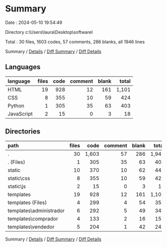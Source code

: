 # Summary

Date : 2024-05-10 19:54:49

Directory c:\\Users\\laura\\Desktop\\softwareI

Total : 30 files,  1603 codes, 57 comments, 286 blanks, all 1946 lines

Summary / [Details](details.md) / [Diff Summary](diff.md) / [Diff Details](diff-details.md)

## Languages
| language | files | code | comment | blank | total |
| :--- | ---: | ---: | ---: | ---: | ---: |
| HTML | 19 | 928 | 12 | 161 | 1,101 |
| CSS | 8 | 355 | 10 | 59 | 424 |
| Python | 1 | 305 | 35 | 63 | 403 |
| JavaScript | 2 | 15 | 0 | 3 | 18 |

## Directories
| path | files | code | comment | blank | total |
| :--- | ---: | ---: | ---: | ---: | ---: |
| . | 30 | 1,603 | 57 | 286 | 1,946 |
| . (Files) | 1 | 305 | 35 | 63 | 403 |
| static | 10 | 370 | 10 | 62 | 442 |
| static\\css | 8 | 355 | 10 | 59 | 424 |
| static\\js | 2 | 15 | 0 | 3 | 18 |
| templates | 19 | 928 | 12 | 161 | 1,101 |
| templates (Files) | 4 | 299 | 4 | 54 | 357 |
| templates\\administrador | 6 | 292 | 5 | 49 | 346 |
| templates\\comprador | 4 | 133 | 2 | 16 | 151 |
| templates\\vendedor | 5 | 204 | 1 | 42 | 247 |

Summary / [Details](details.md) / [Diff Summary](diff.md) / [Diff Details](diff-details.md)